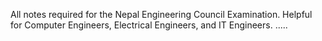 All notes required for the Nepal Engineering Council Examination.
Helpful for Computer Engineers, Electrical Engineers, and IT Engineers.
.....
